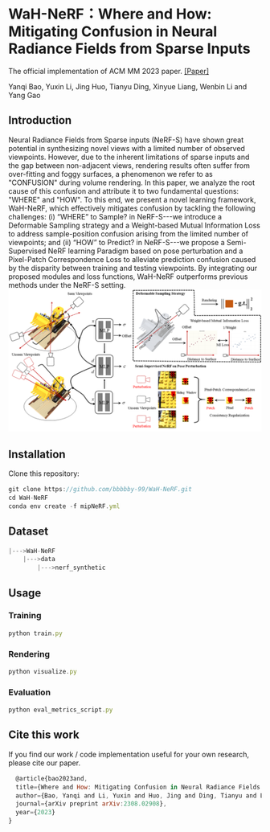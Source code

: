 # WaH-NeRF：Where and How: Mitigating Confusion in Neural Radiance Fields from Sparse Inputs
The official implementation of ACM MM 2023 paper. [[Paper]](https://arxiv.org/pdf/2308.02908.pdf)

Yanqi Bao, Yuxin Li, Jing Huo, Tianyu Ding, Xinyue Liang, Wenbin Li and Yang Gao

## Introduction
Neural Radiance Fields from Sparse inputs (NeRF-S) have shown great potential in synthesizing novel views with a limited number of observed viewpoints. However, due to the inherent limitations of sparse inputs and the gap between non-adjacent views, rendering results often suffer from over-fitting and foggy surfaces, a phenomenon we refer to as "CONFUSION" during volume rendering. In this paper, we analyze the root cause of this confusion and attribute it to two fundamental questions: "WHERE" and "HOW". To this end, we present a novel learning framework, WaH-NeRF, which effectively mitigates confusion by tackling the following challenges: (i) “WHERE” to Sample? in NeRF-S---we introduce a Deformable Sampling strategy and a Weight-based Mutual Information Loss to address sample-position confusion arising from the limited number of viewpoints; and (ii) “HOW” to Predict? in NeRF-S---we propose a Semi-Supervised NeRF learning Paradigm based on pose perturbation and a Pixel-Patch Correspondence Loss to alleviate prediction confusion caused by the disparity between training and testing viewpoints. By integrating our proposed modules and loss functions, WaH-NeRF outperforms previous methods under the NeRF-S setting.
![Pipeline in WaHNeRF](https://github.com/bbbbby-99/WaH-NeRF/blob/main/image/framework.png)

## Installation
Clone this repository:
  ```js
  git clone https://github.com/bbbbby-99/WaH-NeRF.git
  cd WaH-NeRF
  conda env create -f mipNeRF.yml
  ```
## Dataset
  ```js
  |--->WaH-NeRF
      |--->data
          |--->nerf_synthetic
  ```

## Usage
### Training
  ```js
  python train.py
  ```
### Rendering
  ```js
  python visualize.py
  ```
### Evaluation
  ```js
  python eval_metrics_script.py
  ```
## Cite this work
If you find our work / code implementation useful for your own research, please cite our paper.
```js
  @article{bao2023and,
  title={Where and How: Mitigating Confusion in Neural Radiance Fields from Sparse Inputs},
  author={Bao, Yanqi and Li, Yuxin and Huo, Jing and Ding, Tianyu and Liang, Xinyue and Li, Wenbin and Gao, Yang},
  journal={arXiv preprint arXiv:2308.02908},
  year={2023}
}
  ```
